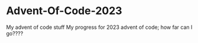 # Advent-Of-Code-2023
My advent of code stuff
My progress for 2023 advent of code; how far can I go????
